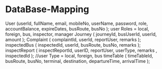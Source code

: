 # DataBase-Mapping

User (userId, fullName, email, mobileNo, userName, password, role, accountBalance, expireDates, busRoute, busNo ); user Roles = local, foreign, bus, inspector, manager
Journey ( journeyId, busUserId, userId, amount );
Complaint ( complaintId, userId, reportUser, remarks );
inspectedBus ( inspectedId, userId, busRoute, busNo, remarks );
inspectReport ( inspectReportId, userID, reportUser, userType, remarks , inspectedId ); //user Type = local, foreign, bus
timeTable ( timeTableId, busRoute, busNo, terminal, destination, departureTime, arrivalTime );
